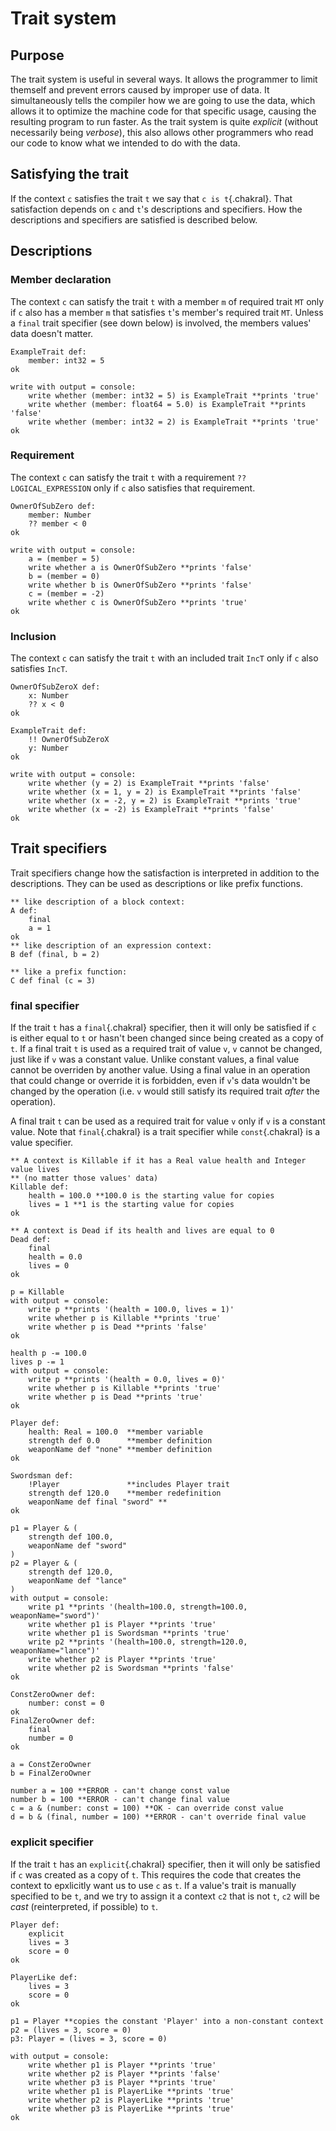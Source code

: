 # Trait system

## Purpose
The trait system is useful in several ways. It allows the programmer to limit themself and prevent errors caused by improper use of data. It simultaneously tells the compiler how we are going to use the data, which allows it to optimize the machine code for that specific usage, causing the resulting program to run faster. As the trait system is quite *explicit* (without necessarily being *verbose*), this also allows other programmers who read our code to know what we intended to do with the data.

## Satisfying the trait
If the context `c` satisfies the trait `t` we say that `c is t`{.chakral}. That satisfaction depends on `c` and `t`'s descriptions and specifiers. How the descriptions and specifiers are satisfied is described below.

## Descriptions

### Member declaration
The context `c` can satisfy the trait `t` with a member `m` of required trait `MT` only if `c` also has a member `m` that satisfies `t`'s member's required trait `MT`. Unless a `final` trait specifier (see down below) is involved, the members values' data doesn't matter.

```{.chakral caption="Example of a member declaration"}
ExampleTrait def:
    member: int32 = 5
ok

write with output = console:
    write whether (member: int32 = 5) is ExampleTrait **prints 'true'
    write whether (member: float64 = 5.0) is ExampleTrait **prints 'false'
    write whether (member: int32 = 2) is ExampleTrait **prints 'true'
ok
```

### Requirement
The context `c` can satisfy the trait `t` with a requirement `?? LOGICAL_EXPRESSION` only if `c` also satisfies that requirement.

```{.chakral caption="Example of a requirement"}
OwnerOfSubZero def:
    member: Number
    ?? member < 0
ok

write with output = console:
    a = (member = 5)
    write whether a is OwnerOfSubZero **prints 'false'
    b = (member = 0)
    write whether b is OwnerOfSubZero **prints 'false'
    c = (member = -2)
    write whether c is OwnerOfSubZero **prints 'true'
ok
```

### Inclusion
The context `c` can satisfy the trait `t` with an included trait `IncT` only if `c` also satisfies `IncT`.

```{.chakral caption="Example of an inclusion"}
OwnerOfSubZeroX def:
    x: Number
    ?? x < 0
ok

ExampleTrait def:
    !! OwnerOfSubZeroX
    y: Number
ok

write with output = console:
    write whether (y = 2) is ExampleTrait **prints 'false'
    write whether (x = 1, y = 2) is ExampleTrait **prints 'false'
    write whether (x = -2, y = 2) is ExampleTrait **prints 'true'
    write whether (x = -2) is ExampleTrait **prints 'false'
ok
```


## Trait specifiers
Trait specifiers change how the satisfaction is interpreted in addition to the descriptions. They can be used as descriptions or like prefix functions.

```{.chakral caption="Example of a final trait specifier"}
** like description of a block context:
A def:
    final
    a = 1
ok
** like description of an expression context:
B def (final, b = 2)

** like a prefix function:
C def final (c = 3)
```

### final specifier
If the trait `t` has a `final`{.chakral} specifier, then it will only be satisfied if `c` is either equal to `t` or hasn't been changed since being created as a copy of `t`. If a final trait `t` is used as a required trait of value `v`, `v` cannot be changed, just like if `v` was a constant value. Unlike constant values, a final value cannot be overriden by another value. Using a final value in an operation that could change or override it is forbidden, even if `v`'s data wouldn't be changed by the operation (i.e. `v` would still satisfy its required trait *after* the operation).

A final trait `t` can be used as a required trait for value `v` only if `v` is a constant value. Note that `final`{.chakral} is a trait specifier while `const`{.chakral} is a value specifier.

```{.chakral caption="Example of the difference between final and non-final traits"}
** A context is Killable if it has a Real value health and Integer value lives
** (no matter those values' data)
Killable def:
    health = 100.0 **100.0 is the starting value for copies
    lives = 1 **1 is the starting value for copies
ok

** A context is Dead if its health and lives are equal to 0
Dead def:
    final
    health = 0.0
    lives = 0
ok

p = Killable
with output = console:
    write p **prints '(health = 100.0, lives = 1)'
    write whether p is Killable **prints 'true'
    write whether p is Dead **prints 'false'
ok

health p -= 100.0
lives p -= 1
with output = console:
    write p **prints '(health = 0.0, lives = 0)'
    write whether p is Killable **prints 'true'
    write whether p is Dead **prints 'true'
ok
```

```{.chakral caption="Example of the difference between a definition and a final valued member"}
Player def:
    health: Real = 100.0  **member variable
    strength def 0.0      **member definition
    weaponName def "none" **member definition
ok

Swordsman def:
    !Player               **includes Player trait
    strength def 120.0    **member redefinition
    weaponName def final "sword" **
ok

p1 = Player & (
    strength def 100.0,
    weaponName def "sword"
)
p2 = Player & (
    strength def 120.0,
    weaponName def "lance"
)
with output = console:
    write p1 **prints '(health=100.0, strength=100.0, weaponName="sword")'
    write whether p1 is Player **prints 'true'
    write whether p1 is Swordsman **prints 'true'
    write p2 **prints '(health=100.0, strength=120.0, weaponName="lance")'
    write whether p2 is Player **prints 'true'
    write whether p2 is Swordsman **prints 'false'
ok
```

```{.chakral caption="Limitations of const and final values"}
ConstZeroOwner def:
    number: const = 0
ok
FinalZeroOwner def:
    final
    number = 0
ok

a = ConstZeroOwner
b = FinalZeroOwner

number a = 100 **ERROR - can't change const value
number b = 100 **ERROR - can't change final value
c = a & (number: const = 100) **OK - can override const value
d = b & (final, number = 100) **ERROR - can't override final value
```

### explicit specifier
If the trait `t` has an `explicit`{.chakral} specifier, then it will only be satisfied if `c` was created as a copy of `t`. This requires the code that creates the context to epxlicitly want us to use `c` as `t`. If a value's trait is manually specified to be `t`, and we try to assign it a context `c2` that is not `t`, `c2` will be *cast* (reinterpreted, if possible) to `t`.

```{.chakral caption="Example of the difference between explicit and non-explicit traits"}
Player def:
    explicit
    lives = 3
    score = 0
ok

PlayerLike def:
    lives = 3
    score = 0
ok

p1 = Player **copies the constant 'Player' into a non-constant context
p2 = (lives = 3, score = 0)
p3: Player = (lives = 3, score = 0)
 
with output = console:
    write whether p1 is Player **prints 'true'
    write whether p2 is Player **prints 'false'
    write whether p3 is Player **prints 'true'
    write whether p1 is PlayerLike **prints 'true'
    write whether p2 is PlayerLike **prints 'true'
    write whether p3 is PlayerLike **prints 'true'
ok
```